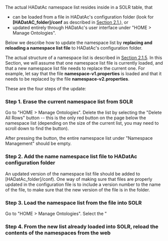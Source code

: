 The actual HADatAc namespace list resides inside in a SOLR table, that 

* can be loaded from a file in HADatAc's configuration folder (look for __[HADatAC_folder]/conf__ as described in [Section 2.1.](https://github.com/paulopinheiro1234/hadatac/wiki/2.1.-Software-Configuration)), or 
* updated entirely through HADatAc's user interface under "HOME > Manage Ontologies". 

Below we describe how to update the namespace list by **replacing and reloading a namespace list file** to HADatAc's configuration folder.

The actual structure of a namespace list is described in [Section 2.1.5](https://github.com/paulopinheiro1234/hadatac/wiki/2.1.-Software-Configuration#215-setting-up-namespacesproperties). In this Section, we will assume that one namespace list file is currently loaded, and that a new namespace list file needs to replace the current one. For example, let say that the file __namespace-v1.properties__ is loaded and that it needs to be replaced by the file __namespace-v2.properties__. 

These are the four steps of the update:

### Step 1. Erase the current namespace list from SOLR

Go to "HOME > Manage Ontologies". Delete the list by selecting the "Delete All Rows" button -- this is the only red button on the page below the namespace list (depending on the size of the current list, you may need to scroll down to find the button).  

After pressing the button, the entire namespace list under "Namespace Management" should be empty.

### Step 2. Add the name namespace list file to HADatAc configuration folder 

An updated version of the namespace list file should be added to [HADatAc_folder]/conf).
One way of making sure that files are properly updated in the configuration file is to include a version number to the name of the file, to make sure that the new version of the file is in the folder. 

### Step 3. Load the namespace list from the file into SOLR

Go to "HOME > Manage Ontologies". Select the "

### Step 4. From the new list already loaded into SOLR, reload the contents of the namespaces from the web
  